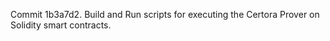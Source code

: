 Commit 1b3a7d2.                    Build and Run scripts for executing the Certora Prover on Solidity smart contracts.